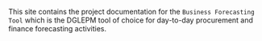 This site contains the project documentation for the `Business Forecasting Tool` which is the DGLEPM tool of choice for day-to-day procurement and finance forecasting activities.
